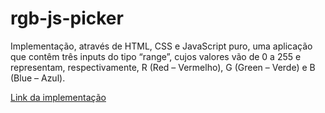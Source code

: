 # rgb-js-picker


Implementação, através de HTML, CSS e JavaScript puro, uma aplicação que contêm três inputs do tipo “range”, cujos valores vão de 0 a 255 e representam, respectivamente, R (Red – Vermelho), G (Green – Verde) e B (Blue – Azul).

[Link da implementação](https://ptrickcesar.github.io/rgb-js-picker/)
